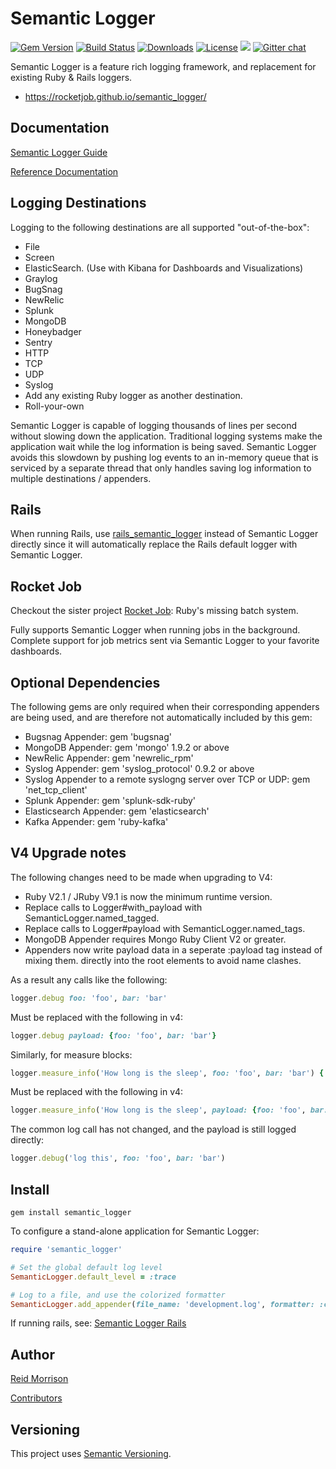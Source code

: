 # Semantic Logger
[![Gem Version](https://img.shields.io/gem/v/semantic_logger.svg)](https://rubygems.org/gems/semantic_logger) [![Build Status](https://travis-ci.org/rocketjob/semantic_logger.svg?branch=master)](https://travis-ci.org/rocketjob/semantic_logger) [![Downloads](https://img.shields.io/gem/dt/semantic_logger.svg)](https://rubygems.org/gems/semantic_logger) [![License](https://img.shields.io/badge/license-Apache%202.0-brightgreen.svg)](http://opensource.org/licenses/Apache-2.0) ![](https://img.shields.io/badge/status-Production%20Ready-blue.svg) [![Gitter chat](https://img.shields.io/badge/IRC%20(gitter)-Support-brightgreen.svg)](https://gitter.im/rocketjob/support)

Semantic Logger is a feature rich logging framework, and replacement for existing Ruby & Rails loggers.  

* https://rocketjob.github.io/semantic_logger/

## Documentation

[Semantic Logger Guide](http://rocketjob.github.io/semantic_logger)

[Reference Documentation](http://www.rubydoc.info/gems/semantic_logger/)

## Logging Destinations

Logging to the following destinations are all supported "out-of-the-box":

* File
* Screen
* ElasticSearch. (Use with Kibana for Dashboards and Visualizations)
* Graylog
* BugSnag
* NewRelic
* Splunk
* MongoDB
* Honeybadger
* Sentry
* HTTP
* TCP
* UDP
* Syslog
* Add any existing Ruby logger as another destination.
* Roll-your-own

Semantic Logger is capable of logging thousands of lines per second without slowing
down the application. Traditional logging systems make the application wait while
the log information is being saved. Semantic Logger avoids this slowdown by pushing
log events to an in-memory queue that is serviced by a separate thread that only
handles saving log information to multiple destinations / appenders.

## Rails

When running Rails, use [rails_semantic_logger](http://github.com/rocketjob/rails_semantic_logger)
instead of Semantic Logger directly since it will automatically replace the Rails default logger with Semantic Logger.

## Rocket Job

Checkout the sister project [Rocket Job](http://rocketjob.io): Ruby's missing batch system.

Fully supports Semantic Logger when running jobs in the background. Complete support for job metrics
sent via Semantic Logger to your favorite dashboards.

## Optional Dependencies

The following gems are only required when their corresponding appenders are being used,
and are therefore not automatically included by this gem:
- Bugsnag Appender: gem 'bugsnag'
- MongoDB Appender: gem 'mongo' 1.9.2 or above
- NewRelic Appender: gem 'newrelic_rpm'
- Syslog Appender: gem 'syslog_protocol' 0.9.2 or above
- Syslog Appender to a remote syslogng server over TCP or UDP: gem 'net_tcp_client'
- Splunk Appender: gem 'splunk-sdk-ruby'
- Elasticsearch Appender: gem 'elasticsearch'
- Kafka Appender: gem 'ruby-kafka'

## V4 Upgrade notes

The following changes need to be made when upgrading to V4:
- Ruby V2.1 / JRuby V9.1 is now the minimum runtime version.
- Replace calls to Logger#with_payload with SemanticLogger.named_tagged.
- Replace calls to Logger#payload with SemanticLogger.named_tags.
- MongoDB Appender requires Mongo Ruby Client V2 or greater.
- Appenders now write payload data in a seperate :payload tag instead of mixing them.
  directly into the root elements to avoid name clashes.

As a result any calls like the following:

~~~ruby
logger.debug foo: 'foo', bar: 'bar'
~~~

Must be replaced with the following in v4:

~~~ruby
logger.debug payload: {foo: 'foo', bar: 'bar'}
~~~

Similarly, for measure blocks:

~~~ruby
logger.measure_info('How long is the sleep', foo: 'foo', bar: 'bar') { sleep 1 } 
~~~

Must be replaced with the following in v4:

~~~ruby
logger.measure_info('How long is the sleep', payload: {foo: 'foo', bar: 'bar'}) { sleep 1 } 
~~~

The common log call has not changed, and the payload is still logged directly: 

~~~ruby
logger.debug('log this', foo: 'foo', bar: 'bar')
~~~

## Install

    gem install semantic_logger

To configure a stand-alone application for Semantic Logger:

~~~ruby
require 'semantic_logger'

# Set the global default log level
SemanticLogger.default_level = :trace

# Log to a file, and use the colorized formatter
SemanticLogger.add_appender(file_name: 'development.log', formatter: :color)
~~~

If running rails, see: [Semantic Logger Rails](http://rocketjob.github.io/semantic_logger/rails.html)

## Author

[Reid Morrison](https://github.com/reidmorrison)

[Contributors](https://github.com/rocketjob/semantic_logger/graphs/contributors)

## Versioning

This project uses [Semantic Versioning](http://semver.org/).
